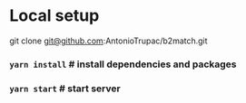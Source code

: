 # Local setup

git clone git@github.com:AntonioTrupac/b2match.git

### `yarn install` # install dependencies and packages

### `yarn start` # start server
